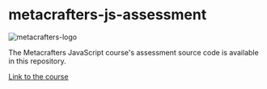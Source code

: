 
# metacrafters-js-assessment

![metacrafters-logo](https://assets-global.website-files.com/62418210ede7e7f14869de35/6245c9b2c388101db3d950f5_metacrafterslogo-gold.webp)

The Metacrafters JavaScript course's assessment source code is available in this repository.

[Link to the course](https://academy.metacrafters.io/courses/javascript)